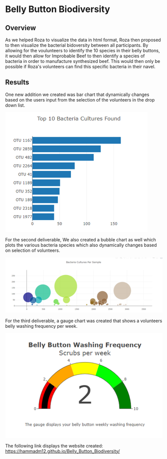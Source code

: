 # Belly Button Biodiversity

## Overview

As we helped Roza to visualize the data in html format, Roza then proposed to then visualize the bacterial bidoversity between all participants. By allowing for the voulunteers to identify the 10 species in their belly buttons, it would then allow for Improbable Beef to then identify a species of bacteria in order to manufacture synthesized beef. This would then only be possible if Roza's volunteers can find this specific bacteria in their navel.

## Results

One new addition we created was bar chart that dynamically changes based on the users input from the selection of the volunteers in the drop down list.

![](images/toptenbacteriacultures.PNG)

For the second deliverable, We also created a bubble chart as well which plots the various bacteria species which also dynamically changes based on selection of volunteers.

![](images/bacteria_cultures_per_sample.PNG)

For the third deliverable, a gauge chart was created that shows a volunteers belly washing frequency per week.

![](images/belly_button_washing_frequency.PNG)



The following link displays the website created: https://hammadm12.github.io/Belly_Button_Biodiversity/
